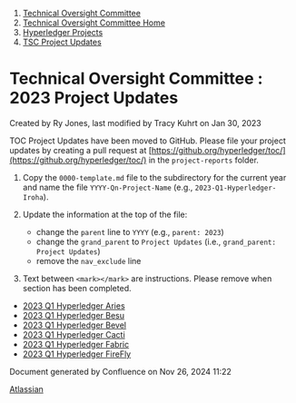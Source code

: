 1. [Technical Oversight Committee](index.html)
2. [Technical Oversight Committee Home](Technical-Oversight-Committee-Home_21430274.html)
3. [Hyperledger Projects](Hyperledger-Projects_21447704.html)
4. [TSC Project Updates](TSC-Project-Updates_21430854.html)

# Technical Oversight Committee : 2023 Project Updates

Created by Ry Jones, last modified by Tracy Kuhrt on Jan 30, 2023

TOC Project Updates have been moved to GitHub. Please file your project updates by creating a pull request at [https://github.org/hyperledger/toc/](https://github.org/hyperledger/toc/) in the `project-reports` folder.

1. Copy the `0000-template.md` file to the subdirectory for the current year and name the file `YYYY-Qn-Project-Name` (e.g., `2023-Q1-Hyperledger-Iroha`).
2. Update the information at the top of the file:
   
   - change the `parent` line to `YYYY` (e.g., `parent: 2023`)
   - change the `grand_parent` to `Project Updates` (i.e., `grand_parent: Project Updates`)
   - remove the `nav_exclude` line
3. Text between `<mark></mark>` are instructions. Please remove when section has been completed.

<!--THE END-->

- [2023 Q1 Hyperledger Aries](2023-Q1-Hyperledger-Aries_21445926.html)
- [2023 Q1 Hyperledger Besu](2023-Q1-Hyperledger-Besu_21457305.html)
- [2023 Q1 Hyperledger Bevel](2023-Q1-Hyperledger-Bevel_21446007.html)
- [2023 Q1 Hyperledger Cacti](2023-Q1-Hyperledger-Cacti_21430771.html)
- [2023 Q1 Hyperledger Fabric](2023-Q1-Hyperledger-Fabric_21430773.html)
- [2023 Q1 Hyperledger FireFly](2023-Q1-Hyperledger-FireFly_21446029.html)

Document generated by Confluence on Nov 26, 2024 11:22

[Atlassian](http://www.atlassian.com/)
